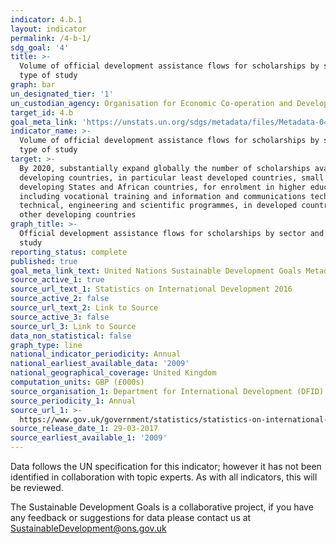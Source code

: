```yaml
---
indicator: 4.b.1
layout: indicator
permalink: /4-b-1/
sdg_goal: '4'
title: >-
  Volume of official development assistance flows for scholarships by sector and
  type of study
graph: bar
un_designated_tier: '1'
un_custodian_agency: Organisation for Economic Co-operation and Development (OECD)
target_id: 4.b
goal_meta_link: 'https://unstats.un.org/sdgs/metadata/files/Metadata-04-0B-01.pdf'
indicator_name: >-
  Volume of official development assistance flows for scholarships by sector and
  type of study
target: >-
  By 2020, substantially expand globally the number of scholarships available to
  developing countries, in particular least developed countries, small island
  developing States and African countries, for enrolment in higher education,
  including vocational training and information and communications technology,
  technical, engineering and scientific programmes, in developed countries and
  other developing countries
graph_title: >-
  Official development assistance flows for scholarships by sector and type of
  study
reporting_status: complete
published: true
goal_meta_link_text: United Nations Sustainable Development Goals Metadata (pdf 210kB)
source_active_1: true
source_url_text_1: Statistics on International Development 2016
source_active_2: false
source_url_text_2: Link to Source
source_active_3: false
source_url_3: Link to Source
data_non_statistical: false
graph_type: line
national_indicator_periodicity: Annual
national_earliest_available_data: '2009'
national_geographical_coverage: United Kingdom
computation_units: GBP (£000s)
source_organisation_1: Department for International Development (DFID)
source_periodicity_1: Annual
source_url_1: >-
  https://www.gov.uk/government/statistics/statistics-on-international-development-2016
source_release_date_1: 29-03-2017
source_earliest_available_1: '2009'
---
```

Data follows the UN specification for this indicator; however it has not been identified in collaboration with topic experts. As with all indicators, this will be reviewed.

The Sustainable Development Goals is a collaborative project, if you have any feedback or suggestions for data please contact us at <SustainableDevelopment@ons.gov.uk>

